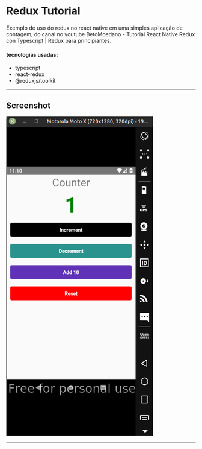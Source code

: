 # Redux Tutorial

Exemplo de uso do redux no react native em uma simples aplicação de contagem, do canal no youtube BetoMoedano - Tutorial React Native Redux con Typescript | Redux para principiantes.

#### tecnologias usadas:

- typescript
- react-redux
- @reduxjs/toolkit

---

## Screenshot

![mobile](.github/img.png)

---
